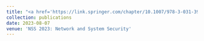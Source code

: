 ```yaml
---
title: "<a href='https://link.springer.com/chapter/10.1007/978-3-031-39828-5_20' style='color: #1E90FF; font-size: 1.5em; text-decoration: none;'>Security Analysis of Mobile Point-of-Sale Terminals</a> [<a href='http://Mahshidmehr.github.io/files/mPoS.pdf' style='color: #008000; font-size: 1em; text-decoration: none;'>Download PDF</a>]"
collection: publications
date: 2023-08-07
venue: 'NSS 2023: Network and System Security'
---
```

